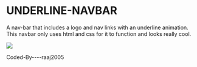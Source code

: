 # UNDERLINE-NAVBAR
A nav-bar that includes a logo and nav links with an underline animation.
This navbar only uses html and css for it to function and looks really cool.



<img src="F:\git\Nav-Bar(underline)">

Coded-By----raaj2005
